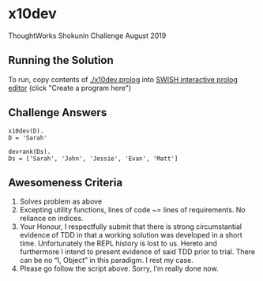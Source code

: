 # x10dev
ThoughtWorks Shokunin Challenge August 2019

## Running the Solution

To run, copy contents of [./x10dev.prolog](https://raw.githubusercontent.com/safetydave/x10dev/master/x10dev.prolog) into [SWISH interactive prolog editor](https://swish.swi-prolog.org) (click "Create a program here")

## Challenge Answers

```
x10dev(D).
D = 'Sarah'
```
```
devrank(Ds).
Ds = ['Sarah', 'John', 'Jessie', 'Evan', 'Matt']
```

## Awesomeness Criteria

1. Solves problem as above
2. Excepting utility functions, lines of code ~= lines of requirements. No reliance on indices.
3. Your Honour, I respectfully submit that there is strong circumstantial evidence of TDD in that a working solution was developed in a short time. Unfortunately the REPL history is lost to us. Hereto and furthermore I intend to present evidence of said TDD prior to trial. There can be no “I, Object” in this paradigm. I rest my case.
4. Please go follow the script above. Sorry, I’m really done now.

